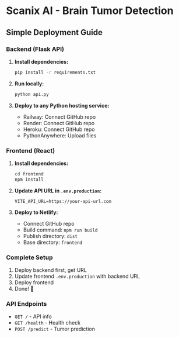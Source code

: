 # Scanix AI - Brain Tumor Detection

## Simple Deployment Guide

### Backend (Flask API)
1. **Install dependencies:**
   ```bash
   pip install -r requirements.txt
   ```

2. **Run locally:**
   ```bash
   python api.py
   ```

3. **Deploy to any Python hosting service:**
   - Railway: Connect GitHub repo
   - Render: Connect GitHub repo  
   - Heroku: Connect GitHub repo
   - PythonAnywhere: Upload files

### Frontend (React)
1. **Install dependencies:**
   ```bash
   cd frontend
   npm install
   ```

2. **Update API URL in `.env.production`:**
   ```
   VITE_API_URL=https://your-api-url.com
   ```

3. **Deploy to Netlify:**
   - Connect GitHub repo
   - Build command: `npm run build`
   - Publish directory: `dist`
   - Base directory: `frontend`

### Complete Setup
1. Deploy backend first, get URL
2. Update frontend `.env.production` with backend URL
3. Deploy frontend
4. Done! 🚀

### API Endpoints
- `GET /` - API info
- `GET /health` - Health check
- `POST /predict` - Tumor prediction